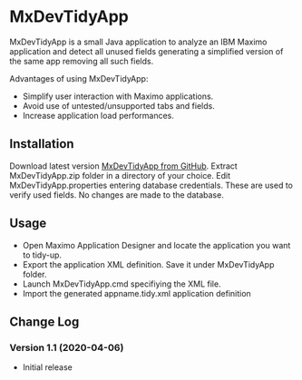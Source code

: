 # MxDevTidyApp

MxDevTidyApp is a small Java application to analyze an IBM Maximo application and detect all unused fields generating a simplified version of the same app removing all such fields.

Advantages of using MxDevTidyApp:
* Simplify user interaction with Maximo applications.
* Avoid use of untested/unsupported tabs and fields.
* Increase application load performances.

## Installation

Download latest version [MxDevTidyApp from GitHub](https://github.com/bportaluri/MxDevTidyApp.git).
Extract MxDevTidyApp.zip folder in a directory of your choice.
Edit MxDevTidyApp.properties entering database credentials. These are used to verify used fields. No changes are made to the database.


## Usage

* Open Maximo Application Designer and locate the application you want to tidy-up.
* Export the application XML definition. Save it under MxDevTidyApp folder.
* Launch MxDevTidyApp.cmd specifiying the XML file.
* Import the generated appname.tidy.xml application definition


## Change Log

### Version 1.1 (2020-04-06)
- Initial release
